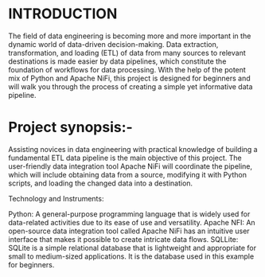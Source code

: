 # INTRODUCTION
The field of data engineering is becoming more and more important in the dynamic world of data-driven decision-making. Data extraction, transformation, and loading (ETL) of data from many sources to relevant destinations is made easier by data pipelines, which constitute the foundation of workflows for data processing. With the help of the potent mix of Python and Apache NiFi, this project is designed for beginners and will walk you through the process of creating a simple yet informative data pipeline.

# Project synopsis:-

Assisting novices in data engineering with practical knowledge of building a fundamental ETL data pipeline is the main objective of this project. The user-friendly data integration tool Apache NiFi will coordinate the pipeline, which will include obtaining data from a source, modifying it with Python scripts, and loading the changed data into a destination.


Technology and Instruments:

Python: A general-purpose programming language that is widely used for data-related activities due to its ease of use and versatility.
Apache NFI: An open-source data integration tool called Apache NiFi has an intuitive user interface that makes it possible to create intricate data flows.
SQLLite: SQLite is a simple relational database that is lightweight and appropriate for small to medium-sized applications. It is the database used in this example for beginners.
